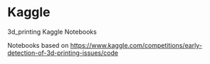 # Kaggle
3d_printing
Kaggle Notebooks

Notebooks based on https://www.kaggle.com/competitions/early-detection-of-3d-printing-issues/code
